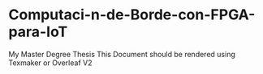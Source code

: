 # Computaci-n-de-Borde-con-FPGA-para-IoT
My Master Degree Thesis
This Document should be rendered using Texmaker or Overleaf V2
